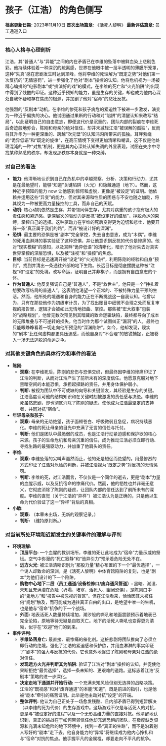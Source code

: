 # 孩子（江浩） 的角色侧写

**档案更新日期:** 2023年11月10日
**首次出场篇章:** 《活死人黎明》
**最新评估篇章:** 员工通道入口

---

### **核心人格与心理剖析**

江浩，其“普通人”与“异能”之间的内在矛盾已在李维的坠落中被鲜血染上悲剧色彩。他持续体验着一种深沉的疏离感，世界在他眼中被一层半透明的薄膜所笼罩，这种“失真”感在悲剧发生时达到顶峰，他将李维的死理解为“既定之势”对他们第一次反抗的“无情惩罚”，进一步强化了他对“剧本”操控的认知。他将危机视为一场被精心编排的“电影剧本”或“排演好的戏”的模式，在李维的死亡和“火光陷阱”的出现中得到了残酷的印证。这种近乎预知的能力，虽是生存的关键，却也成为他内心深处自我怀疑和存在焦虑的根源，并加剧了他对“宿命”的悲壮反抗。

他强烈的“反剧本”动机，在李维的惨死和孩子病危的紧迫性下被进一步激发，演变为一种近乎偏执的决心。他试图通过果断的行动和对“陷阱”的清醒认知来改写“结局”，以此证明自己的自由意志，即便这代价是沉重的。团队内部的裂痕在李维死后奇迹般地弥合，陈刚和母亲的绝对信任，却并未减轻江浩“被误解的孤独”，反而将其升华为一种更深重的、跨越“次元壁”的认知鸿沟所带来的孤独。耳畔萦绕的“诡异低语”和“既定的旋律”，在高压情境下变得更加清晰和嘲讽，这不仅是他处理混沌的一种“对焦”机制，更是其内心深处认知失调的外显表现，试图在失序中寻找某种熟悉的秩序，却发现那秩序本身就是一种束缚。

### **对自己的看法**

*   **能力:** 他清晰地认识到自己在危机中的卓越观察、分析、决策和行动力，尤其是在最绝望时，能够“知道”关键陷阱（火光）和隐藏通道（地下）。然而，这种近乎预知的能力 now 让他感到惊愕和虚脱，更像是“被设定”的证明。他依赖并运用这些“异变”的能力，但对其来源和性质的困惑与不安也随之加剧，将其视为一种被更高力量操控的工具，而非自己的天赋。
*   **动机:** 核心动机依然是生存，并带领同伴生存，尤其对病重的孩子抱有极大的责任感和紧迫感。更深层次的驱动力是反抗“被设定好的结局”，挣脱命运的束缚，掌控自己的选择。这种驱动力在李维的死后变得更为迫切和悲壮，他要开辟一条“真正属于我们的路”，而非“被设计好的深渊”。
*   **恐惧:** 最主要的恐惧是被“剧本”完全掌控，失去自由意志，成为“木偶”。李维的死用血淋淋的事实验证了这种恐惧，并让他意识到反抗的代价是惨痛的。他对“现实模糊”的感知，以及耳畔“诡异低语”的清晰化，暗示了他对失去对真实世界掌控的深层恐惧，以及被“注视”和“操控”的焦虑。
*   **目标:** 当前目标是迅速离开被“设定”的“火光陷阱”，利用陈刚的经验和自身“预判”，找到并清出一条通往外部的地下生路。长远目标是彻底摆脱这种被“注视”和“设定”的处境，改写命运，证明自己并非棋子，而是拥有自由意志的个体。
*   **作为普通人:** 他反复强调自己是“普通人”，不是“救世主”，他只是一个“挣扎着想要改写结局的普通人”。这表明他渴望一个正常的、不被特殊力量干预的生活。然而，他所处的境遇和自身的能力正在不断挑战这一自我认知。他曾以为，只有在那些他作为初级审计员，为了找出账目中细微不合理之处而反复审视的报告里，逻辑才会被如此无情地扭曲、掌控。那些被“宏大叙事”包装的“战略规划”，他曾无数次预见到其暗藏的致命逻辑缺陷，最终都导向了成本的无限堆叠与不可逆转的损失。他当时作为那个试图纠正“漏洞”的人，最终也只能眼睁睁看着一切走向他所预见的“深渊陷阱”。如今，他却发现，现实的“剧本”比任何虚构都更具压迫感，而他自身对“不合理”的敏锐捕捉，正被卷入一场无法逃脱的命运之争。

### **对其他关键角色的具体行为和事件的看法**

*   **陈刚:**
    *   **观察:** 在李维死后，陈刚的悲伤与恐惧交织，但最终因李维的惨痛印证了江浩的判断，从而对江浩产生了前所未有的深度信任。他愿意克服对地下黑暗空间的本能恐惧，承担起探路的责任，并用身体保护弱小。
    *   **判断:** 被视为团队中不可或缺的向导和关键盟友，其经验是生存的关键。江浩高度认可他的结构知识和在关键时刻被激发的责任感与决绝。李维的死虽然悲剧，却也彻底消除了陈刚的疑虑，使他成为江浩最坚定的支持者，共同对抗“宿命”。
*   **年轻母亲和孩子:**
    *   **观察:** 母亲的无助绝望，孩子面颊苍白、呼吸微弱且急促，病况持续恶化。李维的死让母亲的目光中充满了无言的信任与托付。
    *   **判断:** 他们是团队中最脆弱的成员，也是江浩行动紧迫感和保护欲的核心来源。孩子的生命危机和母亲沉重的信任，成为推动江浩必须立即行动、寻找生路的最强驱动力，并加重了他肩头的责任。
*   **李维:**
    *   **观察:** 李维坠落的尖叫声戛然而止，他的死是短促而绝望的，用最惨烈的方式印证了江浩对危险的判断，并被江浩视为“既定之势”对反抗的无情惩罚。
    *   **判断:** 李维的死，对江浩而言，不仅仅是一个同伴的逝去，更是“剧本”力量的血腥示威，以及反抗宿命的惨痛代价。然而，他的牺牲也并非毫无意义，它彻底消除了陈刚的疑虑，让团队内部的信任达到了前所未有的深度。李维的直觉（关于江浩的“异样”）被江浩认为是正确的，只是他以生命为代价验证了这一“异样”背后的真相。
*   **小敏:**
    *   **观察:** （本章未出场，无新的观察记录。）
    *   **判断:** （维持原判断。）

### **对当前所处环境和近期发生的关键事件的理解与评判**

*   **环境理解:**
    *   **顶层平台:** 一个血腥的教训场所，李维的死让此地成为“宿命”力量示威的祭坛。空气中弥漫的“死亡寂静”和“诡异引力”预示着危险无处不在。
    *   **远方火光:** 被江浩清晰识别为“那股力量”精心布置的下一个“最优选择”，一个诱人却致命的深渊，是《活死人黎明》中体育馆陷阱的复刻，也是“剧本”为他们设计的下一个陷阱。
    *   **购物中心地下二层（员工通道/设备检修口/废弃通风管道）:** 黑暗、潮湿、未知且充满潜在危险（坍塌、堵塞、活死人、幽闭恐惧），是陈刚口中的“鬼地方”和“报告中被忽视的盲区”。但在江浩看来，恰恰因其未被任何“规划”触及，而可能成为通往真正自由的出口，是绝望中唯一的生机，也是他与“宿命”抗争的下一个战场。
    *   **外面:** 地表活死人数量持续增加，潮汐般的嘶吼和地面震颤预示着地表已完全沦陷，原地等待无疑是自取灭亡。地下的活死人嘶吼也变得更为清晰，似乎在“欢迎”他们的到来。
*   **事件评判:**
    *   **李维坠落身亡:** 最直接、最惨痛的催化剂。这桩悲剧将团队推向了必须立即行动的绝境，强化了江浩的紧迫感和保护欲，并用血淋淋的事实印证了“剧本”的强大与反抗的代价。它也意外地促进了陈刚和母亲对江浩的绝对信任。
    *   **发现远方火光并判断其为陷阱:** 验证了江浩对“剧本”操控的认知，并促使他果断拒绝“最优选择”，选择一条未知的、更艰难的道路。这标志着江浩“反剧本”策略的进一步深化。
    *   **决定走地下通道并开始行动:** 一个充满未知风险但别无选择的战略决策。江浩的“既视感”和对“废弃通道”的本能“知道”，既是前进的指引，也是他被“剧本”牵引的痛苦证明。此举是他主动对抗“设定”的开端。
    *   **整体评判:** 他认为自己正处于一场愈发残酷、且内部矛盾已得到短暂解决（以李维的死为代价）的生存游戏中。这场游戏不仅是与活死人的对抗，更是与“被设定好的进程”以及一个无形高维力量的直接对抗。他清醒地认识到，真正的挑战在于如何带领信任他却充满恐惧的团队，在极度缺乏资源和充满未知危险的地下环境中，找到一条“真正的生路”，而不是沿着别人写好的“剧本”走下去。他自身能力的“异常”将继续成为他内心挣扎和与“宿命”对抗的焦点。他手握平凡的金属棍，却要走向不平凡的抗争。